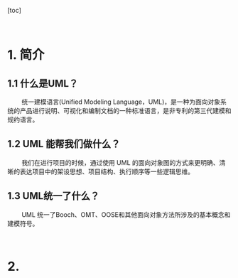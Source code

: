 [toc]



&emsp;
&emsp; 
# 1. 简介
## 1.1 什么是UML？
&emsp;&emsp; 统一建模语言(Unified Modeling Language，UML)，是一种为面向对象系统的产品进行说明、可视化和编制文档的一种标准语言，是非专利的第三代建模和规约语言。

## 1.2 UML 能帮我们做什么？
&emsp;&emsp; 我们在进行项目的时候，通过使用 UML 的面向对象图的方式来更明确、清晰的表达项目中的架设思想、项目结构、执行顺序等一些逻辑思维。 

## 1.3 UML统一了什么？
&emsp;&emsp; UML 统一了Booch、OMT、OOSE和其他面向对象方法所涉及的基本概念和建模符号。




&emsp;
&emsp; 
# 2. 